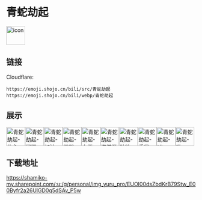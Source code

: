 # 青蛇劫起
<img src="https://emoji.shojo.cn/bili/src/青蛇劫起/icon.png" width="50" height="50" alt="icon">

## 链接
Cloudflare:
```
https://emoji.shojo.cn/bili/src/青蛇劫起
https://emoji.shojo.cn/bili/webp/青蛇劫起
```
## 展示
<img src="https://emoji.shojo.cn/bili/src/青蛇劫起/青蛇劫起-比心.png" width="50" height="50" alt="青蛇劫起-比心"><img src="https://emoji.shojo.cn/bili/src/青蛇劫起/青蛇劫起-好耶.png" width="50" height="50" alt="青蛇劫起-好耶"><img src="https://emoji.shojo.cn/bili/src/青蛇劫起/青蛇劫起-加油.png" width="50" height="50" alt="青蛇劫起-加油"><img src="https://emoji.shojo.cn/bili/src/青蛇劫起/青蛇劫起-哭哭.png" width="50" height="50" alt="青蛇劫起-哭哭"><img src="https://emoji.shojo.cn/bili/src/青蛇劫起/青蛇劫起-女王.png" width="50" height="50" alt="青蛇劫起-女王"><img src="https://emoji.shojo.cn/bili/src/青蛇劫起/青蛇劫起-塔塔开.png" width="50" height="50" alt="青蛇劫起-塔塔开"><img src="https://emoji.shojo.cn/bili/src/青蛇劫起/青蛇劫起-贴贴.png" width="50" height="50" alt="青蛇劫起-贴贴"><img src="https://emoji.shojo.cn/bili/src/青蛇劫起/青蛇劫起-委屈.png" width="50" height="50" alt="青蛇劫起-委屈"><img src="https://emoji.shojo.cn/bili/src/青蛇劫起/青蛇劫起-凶.png" width="50" height="50" alt="青蛇劫起-凶"><img src="https://emoji.shojo.cn/bili/src/青蛇劫起/青蛇劫起-哟.png" width="50" height="50" alt="青蛇劫起-哟">

## 下载地址

https://shamiko-my.sharepoint.com/:u:/g/personal/img_yuru_pro/EUOI00dsZbdKrB79Stw_E00Byfr2a26UlGD0q5dSAv_P5w